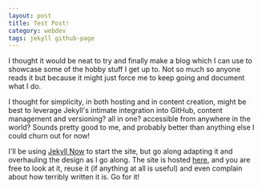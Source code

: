 ```yaml
---
layout: post
title: Test Post!
category: webdev
tags: jekyll github-page
---
```


I thought it would be neat to try and finally make a blog which I can use to showcase some of the hobby stuff I get up to. Not so much so anyone reads it but because it might just force me to keep going and document what I do.

I thought for simplicity, in both hosting and in content creation, might be best to leverage Jekyll's intimate integration into GitHub, content management and versioning? all in one? accessible from anywhere in the world? Sounds pretty good to me, and probably better than anything else I could churn out for now!

I'll be using [Jekyll Now](https://github.com/barryclark/jekyll-now) to start the site, but go along adapting it and overhauling the design as I go along. The site is hosted [here](https://github.com/Pandalism/pandalism.github.io), and you are free to look at it, reuse it (if anything at all is useful) and even complain about how terribly written it is. Go for it!
